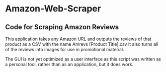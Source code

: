 # Amazon-Web-Scraper

## Code for Scraping Amazon Reviews

This application takes any Amazon URL and outputs the reviews of that product as a CSV with the name Amrevs [Product Title].csv
It also turns all of the reviews into images for use in promotional material.

The GUI is not yet optimized as a user interface as this script was written as a personal tool, rather than as an application, but it does work.
